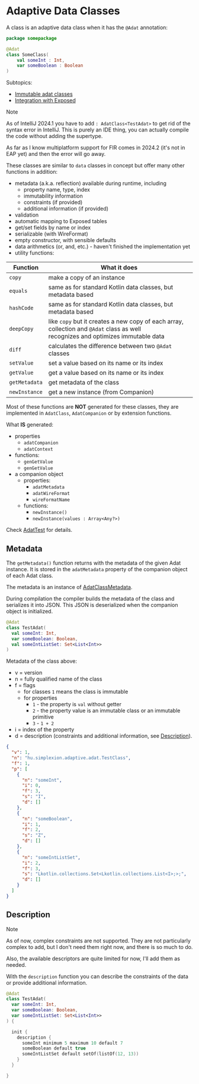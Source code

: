 # Adaptive Data Classes

A class is an adaptive data class when it has the `@Adat` annotation:

```kotlin
package somepackage

@Adat
class SomeClass(
    val someInt : Int,
    var someBoolean : Boolean
)
```

Subtopics:

* [Immutable adat classes](immutable-adat-classes.md)
* [Integration with Exposed](exposed.md)

> [!NOTE]
>
> As of IntelliJ 2024.1 you have to add `: AdatClass<TestAdat>` to get rid of the syntax error in IntelliJ.
> This is purely an IDE thing, you can actually compile the code without adding the supertype.
>
> As far as I know multiplatform support for FIR comes in 2024.2 (it's not in EAP yet) and then the error
> will go away.
>
>
These classes are similar to `data` classes in concept but offer many other functions in addition:

* metadata (a.k.a. reflection) available during runtime, including
  * property name, type, index
  * immutability information
  * constraints (if provided)
  * additional information (if provided)
* validation
* automatic mapping to Exposed tables
* get/set fields by name or index
* serializable (with WireFormat)
* empty constructor, with sensible defaults
* data arithmetics (or, and, etc.) - haven't finished the implementation yet
* utility functions:

| Function      | What it does                                                                                                                         |
|---------------|--------------------------------------------------------------------------------------------------------------------------------------|
| `copy`        | make a copy of an instance                                                                                                           |
| `equals`      | same as for standard Kotlin data classes, but metadata based                                                                         |
| `hashCode`    | same as for standard Kotlin data classes, but metadata based                                                                         |
| `deepCopy`    | like `copy` but it creates a new copy of each array, collection and `@Adat` class as well<br>recognizes and optimizes immutable data |
| `diff`        | calculates the difference between two `@Adat` classes                                                                                |
| `setValue`    | set a value based on its name or its index                                                                                           |
| `getValue`    | get a value based on its name or its index                                                                                           |
| `getMetadata` | get metadata of the class                                                                                                            |
| `newInstance` | get a new instance (from Companion)                                                                                                  |

Most of these functions are **NOT** generated for these classes, they are implemented in `AdatClass`,
`AdatCompanion` or by extension functions.

What **IS** generated:

* properties
  * `adatCompanion`
  * `adatContext`
* functions:
  * `genGetValue`
  * `genGetValue`
* a companion object
  * properties:
    * `adatMetadata`
    * `adatWireFormat`
    * `wireFormatName`
  * functions:
    * `newInstance()`
    * `newInstance(values : Array<Any?>)`

Check [AdatTest](/adaptive-core/src/commonTest/kotlin/hu/simplexion/adaptive/adat/AdatTest.kt) for details.

## Metadata

The `getMetadata()` function returns with the metadata of the given Adat instance. It is stored in the
`adatMetadata` property of the companion object of each Adat class.

The metadata is an instance of [AdatClassMetadata](/adaptive-core/src/commonMain/kotlin/hu/simplexion/adaptive/adat/metadata/AdatClassMetadata.kt).

During compilation the compiler builds the metadata of the class and serializes it into JSON. This JSON is
deserialized when the companion object is initialized.

```kotlin
@Adat
class TestAdat(
  val someInt: Int,
  var someBoolean: Boolean,
  val someIntListSet: Set<List<Int>>
)
```

Metadata of the class above:

* v = version
* n = fully qualified name of the class
* f = flags
  * for classes `1` means the class is immutable
  * for properties
    * `1` - the property is `val` without getter
    * `2` - the property value is an immutable class or an immutable primitive
    * `3` - `1 + 2`
* i = index of the property
* d = description (constraints and additional information, see [Description](#description)).

```json
{
  "v": 1,
  "n": "hu.simplexion.adaptive.adat.TestClass",
  "f": 1,
  "p": [
    {
      "n": "someInt",
      "i": 0,
      "f": 3,
      "s": "I",
      "d": []
    },
    {
      "n": "someBoolean",
      "i": 1,
      "f": 2,
      "s": "Z",
      "d": []
    },
    {
      "n": "someIntListSet",
      "i": 2,
      "f": 3,
      "s": "Lkotlin.collections.Set<Lkotlin.collections.List<I>;>;",
      "d": []
    }
  ]
}
```

## Description

> [!NOTE]
>
> As of now, complex constraints are not supported. They are not particularly complex to add, but I don't need
> them right now, and there is so much to do.
>
> Also, the available descriptors are quite limited for now, I'll add them as needed.
>

With the `description` function you can describe the constraints of the data or provide additional information.

```kotlin
@Adat
class TestAdat(
  var someInt: Int,
  var someBoolean: Boolean,
  var someIntListSet: Set<List<Int>>
) {

  init {
    description {
      someInt minimum 5 maximum 10 default 7
      someBoolean default true
      someIntListSet default setOf(listOf(12, 13))
    }
  }

}
```
